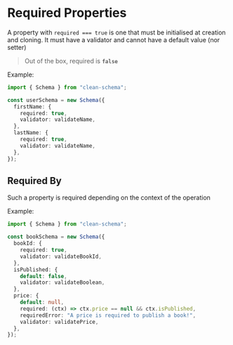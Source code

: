 # Required Properties

A property with `required === true` is one that must be initialised at creation and cloning. It must have a validator and cannot have a default value (nor setter)

> Out of the box, required is **`false`**

Example:

```ts
import { Schema } from "clean-schema";

const userSchema = new Schema({
  firstName: {
    required: true,
    validator: validateName,
  },
  lastName: {
    required: true,
    validator: validateName,
  },
});
```

## Required By

Such a property is required depending on the context of the operation

Example:

```ts
import { Schema } from "clean-schema";

const bookSchema = new Schema({
  bookId: {
    required: true,
    validator: validateBookId,
  },
  isPublished: {
    default: false,
    validator: validateBoolean,
  },
  price: {
    default: null,
    required: (ctx) => ctx.price == null && ctx.isPublished,
    requiredError: "A price is required to publish a book!",
    validator: validatePrice,
  },
});
```
